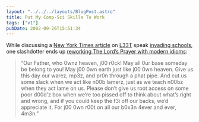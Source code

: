 ```yaml
---
layout: "../../../layouts/BlogPost.astro"
title: Put My Comp-Sci Skills To Work
tags: ["v1"]
pubDate: 2002-09-26T15:51:34
---
```


While discussing a [New York Times article][1] on [L33T][2] speak [invading schools][3], one slashdotter ends up [reworking The Lord&#8217;s Prayer with modern idioms][4]:

> &#8220;Our Father, who 0wnz heaven, j00 r0ck! May all 0ur base someday be belong to you! May j00 0wn earth just like j00 0wn heaven. Give us this day our warez, mp3z, and pr0n through a phat pipe. And cut us some slack when we act like n00b lamerz, just as we teach n00bz when they act lame on us. Please don&#8217;t give us root access on some poor d00d&#8217;z box when we&#8217;re too pissed off to think about what&#8217;s right and wrong, and if you could keep the f3i off our backs, we&#8217;d appreciate it. For j00 0wn r00t on all our b0x3n 4ever and ever, 4m3n.&#8221;

[1]: http://www.nytimes.com/2002/09/19/technology/circuits/19MESS.html "New York Times: Nu Shortcuts in School R 2 Much 4 Teachers (requires registration)"
[2]: http://www.tuxedo.org/~esr/jargon/html/entry/elite.html "The Jargon File: elite"
[3]: http://slashdot.org/article.pl?sid=02/09/19/157234&tid=146 "Slashdot: 'L33T' Speak Invades Schools"
[4]: http://slashdot.org/comments.pl?sid=40271&cid=4289950 "Slashdot comments: Lord's Prayer"
